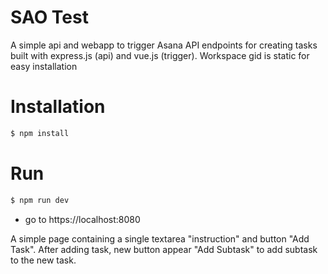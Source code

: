 # SAO Test

A simple api and webapp to trigger Asana API endpoints for creating tasks built with express.js (api) and vue.js (trigger). Workspace gid is static for easy installation

# Installation

```sh
$ npm install
```
# Run
```sh
$ npm run dev
```
 - go to https://localhost:8080

A simple page containing a single textarea "instruction" and button "Add Task". After adding task, new button appear "Add Subtask" to add subtask to the new task.